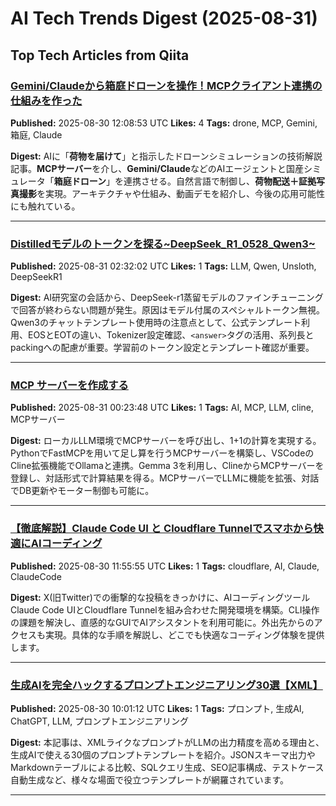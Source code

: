 # AI Tech Trends Digest (2025-08-31)


## Top Tech Articles from Qiita


### [Gemini/Claudeから箱庭ドローンを操作！MCPクライアント連携の仕組みを作った](https://qiita.com/kanetugu2018/items/d944b0c589a0647aded3)
**Published:** 2025-08-30 12:08:53 UTC
**Likes:** 4
**Tags:** drone, MCP, Gemini, 箱庭, Claude

**Digest:**
AIに「**荷物を届けて**」と指示したドローンシミュレーションの技術解説記事。**MCPサーバー**を介し、**Gemini/Claude**などのAIエージェントと国産シミュレータ「**箱庭ドローン**」を連携させる。自然言語で制御し、**荷物配送＋証拠写真撮影**を実現。アーキテクチャや仕組み、動画デモを紹介し、今後の応用可能性にも触れている。

---

### [Distilledモデルのトークンを探る~DeepSeek_R1_0528_Qwen3~](https://qiita.com/ikedachin/items/1e4a2a3215eb00f18282)
**Published:** 2025-08-31 02:32:02 UTC
**Likes:** 1
**Tags:** LLM, Qwen, Unsloth, DeepSeekR1

**Digest:**
AI研究室の会話から、DeepSeek-r1蒸留モデルのファインチューニングで回答が終わらない問題が発生。原因はモデル付属のスペシャルトークン無視。Qwen3のチャットテンプレート使用時の注意点として、公式テンプレート利用、EOSとEOTの違い、Tokenizer設定確認、`<answer>`タグの活用、系列長とpackingへの配慮が重要。学習前のトークン設定とテンプレート確認が重要。

---

### [MCP サーバーを作成する](https://qiita.com/kkawaharanet/items/0c31c3f732ceb501de83)
**Published:** 2025-08-31 00:23:48 UTC
**Likes:** 1
**Tags:** AI, MCP, LLM, cline, MCPサーバー

**Digest:**
ローカルLLM環境でMCPサーバーを呼び出し、1+1の計算を実現する。PythonでFastMCPを用いて足し算を行うMCPサーバーを構築し、VSCodeのCline拡張機能でOllamaと連携。Gemma 3を利用し、ClineからMCPサーバーを登録し、対話形式で計算結果を得る。MCPサーバーでLLMに機能を拡張、対話でDB更新やモーター制御も可能に。

---

### [【徹底解説】Claude Code UI と Cloudflare Tunnelでスマホから快適にAIコーディング](https://qiita.com/nogu66/items/73f8bfa1124378bec7e7)
**Published:** 2025-08-30 11:55:55 UTC
**Likes:** 1
**Tags:** cloudflare, AI, Claude, ClaudeCode

**Digest:**
X(旧Twitter)での衝撃的な投稿をきっかけに、AIコーディングツールClaude Code UIとCloudflare Tunnelを組み合わせた開発環境を構築。CLI操作の課題を解決し、直感的なGUIでAIアシスタントを利用可能に。外出先からのアクセスも実現。具体的な手順を解説し、どこでも快適なコーディング体験を提供します。

---

### [生成AIを完全ハックするプロンプトエンジニアリング30選【XML】](https://qiita.com/keiichileograph/items/4fcadeebd27410078828)
**Published:** 2025-08-30 10:01:12 UTC
**Likes:** 1
**Tags:** プロンプト, 生成AI, ChatGPT, LLM, プロンプトエンジニアリング

**Digest:**
本記事は、XMLライクなプロンプトがLLMの出力精度を高める理由と、生成AIで使える30個のプロンプトテンプレートを紹介。JSONスキーマ出力やMarkdownテーブルによる比較、SQLクエリ生成、SEO記事構成、テストケース自動生成など、様々な場面で役立つテンプレートが網羅されています。

---